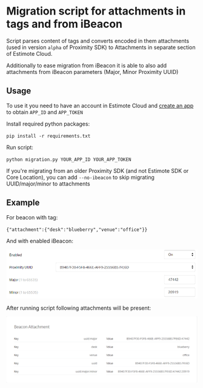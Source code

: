 # Migration script for attachments in tags and from iBeacon

Script parses content of tags and converts encoded in them attachments 
(used in version `alpha` of Proximity SDK) to Attachments in separate section 
of Estimote Cloud. 

Additionally to ease migration from iBeacon it is able to also add attachments
from iBeacon parameters (Major, Minor Proximity UUID)

## Usage

To use it you need to have an account in Estimote Cloud and [create an app](https://cloud.estimote.com/#/apps/add) to obtain
`APP_ID` and `APP_TOKEN`

Install required python packages:

`pip install -r requirements.txt`

Run script:

`python migration.py YOUR_APP_ID YOUR_APP_TOKEN`

If you're migrating from an older Proximity SDK (and not Estimote SDK or Core Location), you can add `--no-ibeacon` to skip migrating UUID/major/minor to attachments

## Example

For beacon with tag:

`{"attachment":{"desk":"blueberry","venue":"office"}}`

And with enabled iBeacon:

![](resources/images/iBeacon.PNG)

After running script following attachments will be present:

![](resources/images/attachments.PNG)
